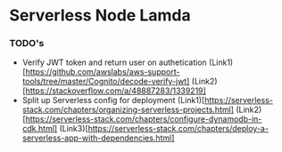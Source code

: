 # Serverless Node Lamda

### TODO's
* Verify JWT token and return user on authetication (Link1)[https://github.com/awslabs/aws-support-tools/tree/master/Cognito/decode-verify-jwt] (Link2)[https://stackoverflow.com/a/48887283/1339219]
* Split up Serverless config for deployment (Link1)[https://serverless-stack.com/chapters/organizing-serverless-projects.html] (Link2)[https://serverless-stack.com/chapters/configure-dynamodb-in-cdk.html] (Link3)[https://serverless-stack.com/chapters/deploy-a-serverless-app-with-dependencies.html]
